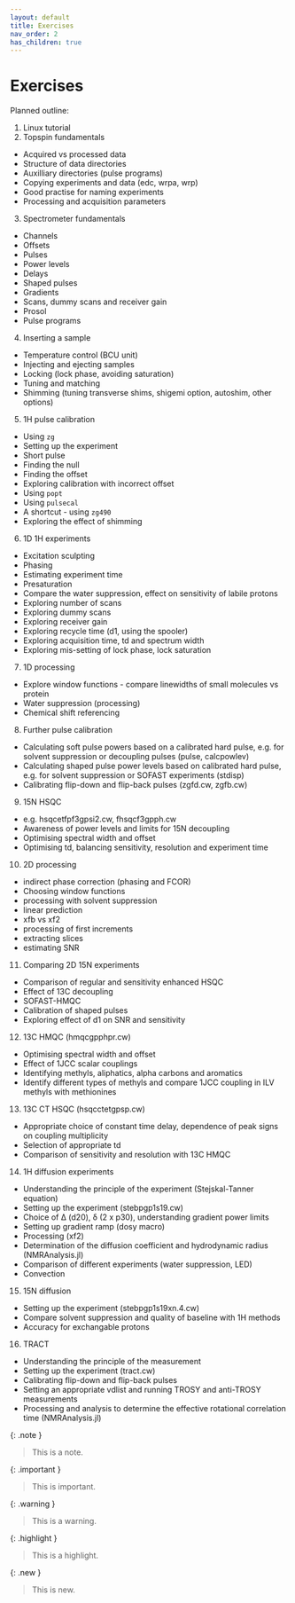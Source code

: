 ```yaml
---
layout: default
title: Exercises
nav_order: 2
has_children: true
---
```


# Exercises

Planned outline:
1. Linux tutorial
2. Topspin fundamentals
 * Acquired vs processed data
 * Structure of data directories
 * Auxilliary directories (pulse programs)
 * Copying experiments and data (edc, wrpa, wrp)
 * Good practise for naming experiments
 * Processing and acquisition parameters
3. Spectrometer fundamentals
 * Channels
 * Offsets
 * Pulses
 * Power levels
 * Delays
 * Shaped pulses
 * Gradients
 * Scans, dummy scans and receiver gain
 * Prosol
 * Pulse programs
4. Inserting a sample
 * Temperature control (BCU unit)
 * Injecting and ejecting samples
 * Locking (lock phase, avoiding saturation)
 * Tuning and matching
 * Shimming (tuning transverse shims, shigemi option, autoshim, other options)
5. 1H pulse calibration
 * Using `zg`
  * Setting up the experiment
  * Short pulse
  * Finding the null
 * Finding the offset
  * Exploring calibration with incorrect offset
 * Using `popt`
 * Using `pulsecal`
 * A shortcut - using `zg490`
 * Exploring the effect of shimming
6. 1D 1H experiments
 * Excitation sculpting
  * Phasing
 * Estimating experiment time
 * Presaturation
  * Compare the water suppression, effect on sensitivity of labile protons
 * Exploring number of scans
 * Exploring dummy scans
 * Exploring receiver gain
 * Exploring recycle time (d1, using the spooler)
 * Exploring acquisition time, td and spectrum width
 * Exploring mis-setting of lock phase, lock saturation
7. 1D processing
 * Explore window functions - compare linewidths of small molecules vs protein
 * Water suppression (processing)
 * Chemical shift referencing
8. Further pulse calibration
 * Calculating soft pulse powers based on a calibrated hard pulse, e.g. for solvent suppression or decoupling pulses (pulse, calcpowlev)
 * Calculating shaped pulse power levels based on calibrated hard pulse, e.g. for solvent suppression or SOFAST experiments (stdisp)
 * Calibrating flip-down and flip-back pulses (zgfd.cw, zgfb.cw)
9. 15N HSQC
 * e.g. hsqcetfpf3gpsi2.cw, fhsqcf3gpph.cw
 * Awareness of power levels and limits for 15N decoupling
 * Optimising spectral width and offset
 * Optimising td, balancing sensitivity, resolution and experiment time
10. 2D processing
 * indirect phase correction (phasing and FCOR)
 * Choosing window functions
 * processing with solvent suppression
 * linear prediction
 * xfb vs xf2
 * processing of first increments
 * extracting slices
 * estimating SNR
11. Comparing 2D 15N experiments
 * Comparison of regular and sensitivity enhanced HSQC
 * Effect of 13C decoupling
 * SOFAST-HMQC
  * Calibration of shaped pulses
 * Exploring effect of d1 on SNR and sensitivity
12. 13C HMQC (hmqcgpphpr.cw)
 *	Optimising spectral width and offset
 *	Effect of 1JCC scalar couplings
 *	Identifying methyls, aliphatics, alpha carbons and aromatics
 *	Identify different types of methyls and compare 1JCC coupling in ILV methyls with methionines
13. 13C CT HSQC (hsqcctetgpsp.cw)
 * Appropriate choice of constant time delay, dependence of peak signs on coupling multiplicity
 * Selection of appropriate td
 * Comparison of sensitivity and resolution with 13C HMQC
14. 1H diffusion experiments
 * Understanding the principle of the experiment (Stejskal-Tanner equation)
 * Setting up the experiment (stebpgp1s19.cw)
 * Choice of Δ (d20), δ (2 x p30), understanding gradient power limits
 * Setting up gradient ramp (dosy macro)
 * Processing (xf2)
 * Determination of the diffusion coefficient and hydrodynamic radius (NMRAnalysis.jl)
 * Comparison of different experiments (water suppression, LED)
 * Convection
15.	15N diffusion
 * Setting up the experiment (stebpgp1s19xn.4.cw)
 * Compare solvent suppression and quality of baseline with 1H methods
 * Accuracy for exchangable protons
16.	TRACT
 * Understanding the principle of the measurement
 * Setting up the experiment (tract.cw)
 * Calibrating flip-down and flip-back pulses
 * Setting an appropriate vdlist and running TROSY and anti-TROSY measurements
 * Processing and analysis to determine the effective rotational correlation time (NMRAnalysis.jl)

{: .note }
> This is a note.

{: .important }
> This is important.
 
{: .warning }
> This is a warning.

{: .highlight }
> This is a highlight.

{: .new }
> This is new.

